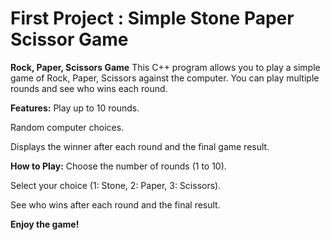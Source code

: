 # First Project : Simple Stone Paper Scissor Game
**Rock, Paper, Scissors Game**
This C++ program allows you to play a simple game of Rock, Paper, Scissors against the computer. You can play multiple rounds and see who wins each round.

**Features:**
Play up to 10 rounds.

Random computer choices.

Displays the winner after each round and the final game result.

**How to Play:**
Choose the number of rounds (1 to 10).

Select your choice (1: Stone, 2: Paper, 3: Scissors).

See who wins after each round and the final result.

**Enjoy the game!**
